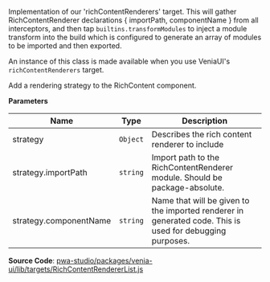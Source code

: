 
Implementation of our 'richContentRenderers' target. This will gather
RichContentRenderer declarations { importPath, componentName } from all
interceptors, and then tap `builtins.transformModules` to inject a module
transform into the build which is configured to generate an array of modules
to be imported and then exported.

An instance of this class is made available when you use VeniaUI's
`richContentRenderers` target.

Add a rendering strategy to the RichContent component.

**Parameters**

| Name | Type | Description |
| --- | --- | --- |
| strategy | `Object` | Describes the rich content renderer to include |
| strategy.importPath | `string` | Import path to the RichContentRenderer module. Should be package-absolute. |
| strategy.componentName | `string` | Name that will be given to the imported renderer in generated code. This is used for debugging purposes. |

**Source Code**: [pwa-studio/packages/venia-ui/lib/targets/RichContentRendererList.js](https://github.com/magento/pwa-studio/blob/develop/packages/venia-ui/lib/targets/RichContentRendererList.js)
